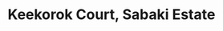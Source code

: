 ---
title: "Keekorok Court, Sabaki Estate"
url: /athi-river/keekorok-court-sabaki-estate/
shop: Einkaufszentrum
---